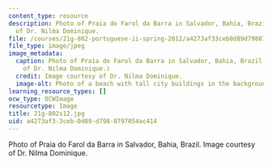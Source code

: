 ```yaml
---
content_type: resource
description: Photo of Praia do Farol da Barra in Salvador, Bahia, Brazil. Image courtesy
  of Dr. Nilma Dominique.
file: /courses/21g-802-portuguese-ii-spring-2012/a4273af33ceb0d89d7988797054ac414_21g-802s12.jpg
file_type: image/jpeg
image_metadata:
  caption: Photo of Praia do Farol da Barra in Salvador, Bahia, Brazil. (Image courtesy
    of Dr. Nilma Dominique.)
  credit: Image courtesy of Dr. Nilma Dominique.
  image-alt: Photo of a beach with tall city buildings in the background.
learning_resource_types: []
ocw_type: OCWImage
resourcetype: Image
title: 21g-802s12.jpg
uid: a4273af3-3ceb-0d89-d798-8797054ac414
---
```

Photo of Praia do Farol da Barra in Salvador, Bahia, Brazil. Image courtesy of Dr. Nilma Dominique.

